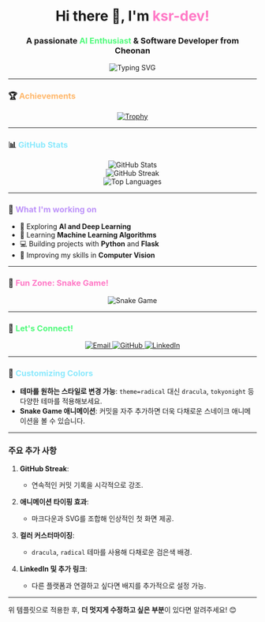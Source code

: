 <h1 align="center">Hi there 👋, I'm <span style="color:#ff79c6;">ksr-dev!</span></h1>
<h3 align="center">A passionate <span style="color:#50fa7b;">AI Enthusiast</span> & Software Developer from Cheonan</h3>

<p align="center">
  <img src="https://readme-typing-svg.demolab.com?font=Fira+Code&weight=500&size=24&duration=4000&pause=500&center=true&vCenter=true&width=435&lines=Welcome+to+my+GitHub+Profile!;Exploring+AI+and+Development;Always+learning+new+skills!" alt="Typing SVG" />
</p>

---

### 🏆 <span style="color:#ffb86c;">Achievements</span>
<p align="center">
  <a href="https://github.com/ryo-ma/github-profile-trophy">
    <img src="https://github-profile-trophy.vercel.app/?username=seongraeNaver&theme=dracula&margin-w=15&margin-h=15&column=7" alt="Trophy" />
  </a>
</p>

---

### 📊 <span style="color:#8be9fd;">GitHub Stats</span>
<div align="center">
  <img src="https://github-readme-stats.vercel.app/api?username=seongraeNaver&show_icons=true&theme=radical&hide_border=true&include_all_commits=true&count_private=true" alt="GitHub Stats" />
  <br/>
  <img src="https://github-readme-streak-stats.herokuapp.com/?user=seongraeNaver&theme=radical&hide_border=true" alt="GitHub Streak" />
  <br/>
  <img src="https://github-readme-stats.vercel.app/api/top-langs/?username=seongraeNaver&layout=compact&theme=radical&hide_border=true" alt="Top Languages" />
</div>

---

### 🚀 <span style="color:#bd93f9;">What I'm working on</span>
- 🧠 Exploring **AI and Deep Learning**
- 🌱 Learning **Machine Learning Algorithms**
- 💻 Building projects with **Python** and **Flask**
- 🎯 Improving my skills in **Computer Vision**

---

### 🌌 <span style="color:#ff79c6;">Fun Zone: Snake Game!</span>
<p align="center">
  <img src="https://github.com/seongraeNaver/seongraeNaver/blob/output/github-contribution-grid-snake.svg" alt="Snake Game" />
</p>

---

### 🤝 <span style="color:#50fa7b;">Let's Connect!</span>
<div align="center">
  <a href="mailto:seongrae1997@naver.com">
    <img src="https://img.shields.io/badge/Email-seongrae1997@naver.com-ff69b4?style=for-the-badge&logo=gmail&logoColor=white" alt="Email" />
  </a>
  <a href="https://github.com/seongraeNaver">
    <img src="https://img.shields.io/badge/GitHub-seongraeNaver-181717?style=for-the-badge&logo=github" alt="GitHub" />
  </a>
  <a href="https://linkedin.com/in/your-linkedin-id">
    <img src="https://img.shields.io/badge/LinkedIn-Connect-blue?style=for-the-badge&logo=linkedin&logoColor=white" alt="LinkedIn" />
  </a>
</div>

---

### 🎨 <span style="color:#8be9fd;">Customizing Colors</span>
- **테마를 원하는 스타일로 변경 가능**: `theme=radical` 대신 `dracula`, `tokyonight` 등 다양한 테마를 적용해보세요.
- **Snake Game 애니메이션**: 커밋을 자주 추가하면 더욱 다채로운 스네이크 애니메이션을 볼 수 있습니다.

---

### 주요 추가 사항
1. **GitHub Streak**:
   - 연속적인 커밋 기록을 시각적으로 강조.
   
2. **애니메이션 타이핑 효과**:
   - 마크다운과 SVG를 조합해 인상적인 첫 화면 제공.

3. **컬러 커스터마이징**:
   - `dracula`, `radical` 테마를 사용해 다채로운 검은색 배경.

4. **LinkedIn 및 추가 링크**:
   - 다른 플랫폼과 연결하고 싶다면 배지를 추가적으로 설정 가능.

---

위 템플릿으로 적용한 후, **더 멋지게 수정하고 싶은 부분**이 있다면 알려주세요! 😊

